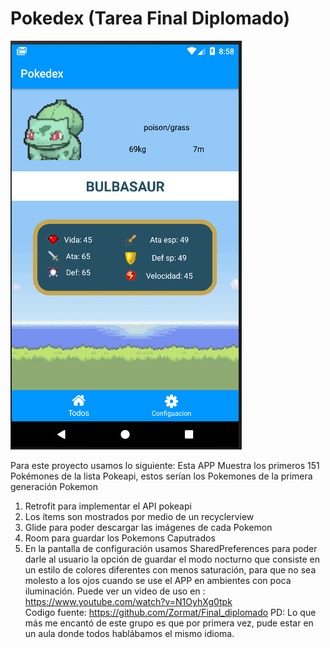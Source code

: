 # Pokedex (Tarea Final Diplomado)

![alt text](https://raw.githubusercontent.com/Zormat/Final_diplomado/master/01.PNG)

Para este proyecto usamos lo siguiente: 
Esta APP Muestra los primeros 151 Pokémones de la lista Pokeapi, estos serían los Pokemones  de la primera generación Pokemon
1.	Retrofit para implementar el API pokeapi
2.	Los ítems son mostrados por medio de un recyclerview
3.	 Glide para poder descargar las imágenes de cada Pokemon
4.	Room para guardar los Pokemons Caputrados
5.	En la pantalla de configuración usamos SharedPreferences para poder darle al usuario la opción de guardar el modo nocturno que consiste en un estilo de colores diferentes con menos saturación, para que no sea molesto a los ojos cuando se use el APP en ambientes con poca iluminación.
Puede ver un video de uso en :  https://www.youtube.com/watch?v=N1OyhXg0tpk  
Codigo fuente: https://github.com/Zormat/Final_diplomado
PD: Lo que más me encantó de este grupo es que por primera vez, pude estar en un aula donde todos hablábamos el mismo idioma.
